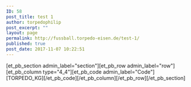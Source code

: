 ```yaml
---
ID: 58
post_title: test 1
author: torpedophilip
post_excerpt: ""
layout: page
permalink: http://fussball.torpedo-eisen.de/test-1/
published: true
post_date: 2017-11-07 10:22:51
---
```

[et_pb_section admin_label="section"][et_pb_row admin_label="row"][et_pb_column type="4_4"][et_pb_code admin_label="Code"][TORPEDO_KG][/et_pb_code][/et_pb_column][/et_pb_row][/et_pb_section]